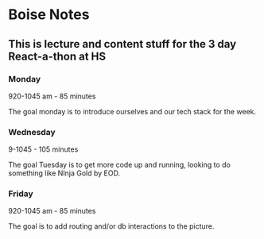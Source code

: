 # Boise Notes

## This is lecture and content stuff for the 3 day React-a-thon at HS

### Monday

920-1045 am - 85 minutes

The goal monday is to introduce ourselves and our tech stack for the week.

### Wednesday

9-1045 - 105 minutes

The goal Tuesday is to get more code up and running, looking to do something like NInja Gold by EOD.


### Friday

920-1045 am - 85 minutes

The goal is to add routing and/or db interactions to the picture.
